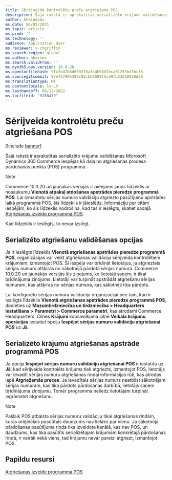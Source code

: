 ```yaml
---
title: Sērijveida kontrolētu preču atgriešana POS
description: Šajā rakstā ir aprakstītas serializēto krājumu validēšanas Microsoft Dynamics 365 Commerce iespējas kā daļa no atgriešanas procesa pārdošanas punkta (POS) programmā.
author: hhainesms
ms.date: 06/01/2021
ms.topic: article
ms.prod: ''
ms.technology: ''
audience: Application User
ms.reviewer: v-chgriffin
ms.search.region: global
ms.author: hhaines
ms.search.validFrom: ''
ms.dyn365.ops.version: 10.0.20
ms.openlocfilehash: 9fa7e47b6d650370afe4b98d7eca01253bd1bc36
ms.sourcegitcommit: 87e727005399c82cbb6509f5ce9fb33d18928d30
ms.translationtype: MT
ms.contentlocale: lv-LV
ms.lasthandoff: 08/12/2022
ms.locfileid: "9268479"
---
```

# <a name="return-serial-numbercontrolled-products-in-pos"></a>Sērijveida kontrolētu preču atgriešana POS

[!include [banner](includes/banner.md)]

Šajā rakstā ir aprakstītas serializēto krājumu validēšanas Microsoft Dynamics 365 Commerce iespējas kā daļa no atgriešanas procesa pārdošanas punkta (POS) programmā.

> [!NOTE]
> Commerce 10.0.20 un jaunākās versijās ir pieejams jauns līdzeklis ar nosaukumu **Vienotā atpakaļ atdošanas apstrādes pieredze programmā POS**. Lai izmantotu sērijas numura validāciju atgriezto pasūtījumu apstrādes laikā programmā POS, šis līdzeklis ir jāieslēdz. Informāciju par citām iespējām, ko šis līdzeklis nodrošina, kad tas ir ieslēgts, skatiet sadaļā [Atgriešanas izveide programmā POS](POS-returns.md).
>
> Kad līdzeklis ir ieslēgts, to nevar izslēgt.

## <a name="options-for-validating-serialized-returns"></a>Serializēto atgriešanu validēšanas opcijas

Ja ir ieslēgts līdzeklis **Vienotā atgriešanas apstrādes pieredze programmā POS**, organizācijas var veikt atgriešanas validāciju sērijveida kontrolētiem krājumiem, izmantojot POS. Šī iespēja var brīdināt lietotājus, ja atgrieztais sērijas numurs atšķiras no sākotnējā pārdotā sērijas numura. Commerce 10.0.20 un jaunākās versijās šis ziņojums, ko lietotāji saņem, ir tikai brīdinājuma ziņojums. Lietotāji var turpināt apstrādāt atgriešanu sērijas numuram, kas atšķiras no sērijas numura, kas sākotnēji tika pārdots.

Lai konfigurētu sērijas numura validāciju organizācijai pēc tam, kad ir ieslēgts līdzeklis **Vienotā atgriešanas apstrādes pieredze programmā POS**, dodieties uz **Mazumtirdzniecība un tirdzniecība \> Headquarters iestatīšana \> Parametri \> Commerce parametri**, kas atrodami Commerce Headquarters. Cilnes **Krājumi** kopsavilkuma cilnē **Veikala krājumu operācijas** iestatiet opciju **Iespējot sērijas numuru validāciju atgriešanai POS** uz **Jā**.

## <a name="process-returns-for-serialized-items-in-pos"></a>Serializēto krājumu atgriešanas apstrāde programmā POS

Ja opcija **Iespējot sērijas numuru validāciju atgriešanai POS** ir iestatīta uz **Jā**, kad sērijveida kontrolēts krājums tiek atgriezts, izmantojot POS, lietotājs var ievadīt sērijas numuru atgriešanas rindai informācijas rūtī, kas atrodas lapā **Atgriežamās preces**. Ja ievadītais sērijas numurs neatbilst sākotnējam sērijas numuram, kas tika pārdots pārdošanas darbībā, lietotājs saņem brīdinājuma ziņojumu. Tomēr programma neliedz lietotājam turpināt iegrāmatot atgriešanu.

> [!NOTE]
> Pašlaik POS atbalsta sērijas numuru validāciju tikai atgriešanas rindām, kurās oriģinālais pasūtītais daudzums nav lielāks par vienu. Ja sākotnējā pārdošanas pasūtījuma rinda tika izveidota kanālā, kas nav POS, un daudzums, kas tika pasūtīts serializētajam krājumam konkrētajā pārdošanas rindā, ir vairāk nekā viens, tad krājumu nevar pareizi atgriezt, izmantojot POS.

## <a name="additional-resources"></a>Papildu resursi

[Atgriešanas izveide programmā POS](POS-returns.md)

